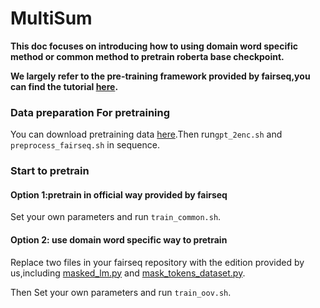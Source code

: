 # MultiSum

**This doc  focuses on introducing  how to using domain word specific method or common method to pretrain roberta base checkpoint.**

**We largely refer to the pre-training framework provided by fairseq,you can find the tutorial [here](https://github.com/pytorch/fairseq/blob/master/examples/roberta/README.pretraining.md).**

### Data preparation For pretraining 

You can download pretraining data [here]().Then run`gpt_2enc.sh` and `preprocess_fairseq.sh` in sequence.

### Start to pretrain

#### Option 1:pretrain in official way provided by fairseq

Set your own parameters and run `train_common.sh`.

#### Option 2: use domain word specific way to pretrain

Replace two files in your fairseq repository with the edition provided by us,including [masked_lm.py](https://github.com/pytorch/fairseq/blob/master/fairseq/tasks/masked_lm.py) and [mask_tokens_dataset.py](https://github.com/pytorch/fairseq/blob/master/fairseq/data/mask_tokens_dataset.py).

Then Set your own parameters and run `train_oov.sh`.